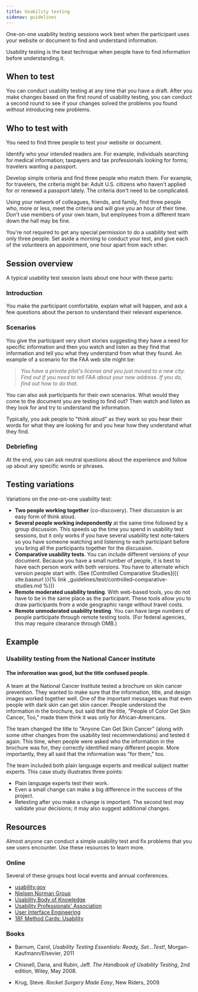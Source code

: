 ```yaml
---
title: Usability testing
sidenav: guidelines
---
```


One-on-one usability testing sessions work best when the participant uses your website or document to find and understand information.

Usability testing is the best technique when people have to find information before understanding it.

## When to test

You can conduct usability testing at any time that you have a draft. After you make changes based on the first round of usability testing, you can conduct a second round to see if your changes solved the problems you found without introducing new problems.

## Who to test with

You need to find three people to test your website or document.

Identify who your intended readers are. For example, individuals searching for medical information; taxpayers and tax professionals looking for forms; travelers wanting a passport.

Develop simple criteria and find three people who match them. For example, for travelers, the criteria might be: Adult U.S. citizens who haven't applied for or renewed a passport lately. The criteria don't need to be complicated.

Using your network of colleagues, friends, and family, find three people who, more or less, meet the criteria and will give you an hour of their time. Don't use members of your own team, but employees from a different team down the hall may be fine.

You're not required to get any special permission to do a usability test with only three people. Set aside a morning to conduct your test, and give each of the volunteers an appointment, one hour apart from each other.

## Session overview

A typical usability test session lasts about one hour with these parts:

### Introduction

You make the participant comfortable, explain what will happen, and ask a few questions about the person to understand their relevant experience.

### Scenarios

You give the participant very short stories suggesting they have a need for specific information and then you watch and listen as they find that information and tell you what they understand from what they found. An example of a scenario for the FAA web site might be:

  > _You have a private pilot's license and you just moved to a new city. Find out if you need to tell FAA about your new address. If you do, find out how to do that._

You can also ask participants for their own scenarios. What would they come to the document you are testing to find out? Then watch and listen as they look for and try to understand the information.

Typically, you ask people to "think aloud" as they work so you hear their words for what they are looking for and you hear how they understand what they find.

### Debriefing

At the end, you can ask neutral questions about the experience and follow up about any specific words or phrases.

## Testing variations

Variations on the one-on-one usability test:

- **Two people working together** (co-discovery). Their discussion is an easy form of think aloud.
- **Several people working independently** at the same time followed by a group discussion. This speeds up the time you spend in usability test sessions, but it only works if you have several usability test note-takers so you have someone watching and listening to each participant before you bring all the participants together for the discussion.
- **Comparative usability tests**. You can include different versions of your document. Because you have a small number of people, it is best to have each person work with both versions. You have to alternate which version people start with. (See [Controlled Comparative Studies]({{ site.baseurl }}{% link _guidelines/test/controlled-comparative-studies.md %}))
- **Remote moderated usability testing**. With web-based tools, you do not have to be in the same place as the participant. These tools allow you to draw participants from a wide geographic range without travel costs.
- **Remote unmoderated usability testing**. You can have large numbers of people participate through remote testing tools. (For federal agencies, this may require clearance through OMB.)

## Example

### Usability testing from the National Cancer Institute

#### The information was good, but the title confused people.

A team at the National Cancer Institute tested a brochure on skin cancer prevention. They wanted to make sure that the information, title, and design images worked together well. One of the important messages was that even people with dark skin can get skin cancer. People understood the information in the brochure, but said that the title, "People of Color Get Skin Cancer, Too," made them think it was only for African-Americans.

The team changed the title to "Anyone Can Get Skin Cancer" (along with some other changes from the usability test recommendations) and tested it again. This time, when people were asked who the information in the brochure was for, they correctly identified many different people. More importantly, they all said that the information was "for them," too.

The team included both plain language experts and medical subject matter experts. This case study illustrates three points:

- Plain language experts test their work.
- Even a small change can make a big difference in the success of the project.
- Retesting after you make a change is important. The second test may validate your decisions; it may also suggest additional changes.

## Resources

Almost anyone can conduct a simple usability test and fix problems that you see users encounter. Use these resources to learn more.

### Online

Several of these groups host local events and annual conferences.

- [usability.gov](http://www.usability.gov)
- [Nielsen Norman Group](https://www.nngroup.com/)
- [Usability Body of Knowledge](http://www.usabilitybok.org/usability-testing)
- [Usability Professionals' Association](http://uxpa.org/)
- [User Interface Engineering](https://www.uie.com/)
- [18F Method Cards: Usability](https://methods.18f.gov/validate/usability-testing/)

### Books

- Barnum, Carol, _Usability Testing Essentials: Ready, Set...Test!_, Morgan-Kaufmann/Elsevier, 2011

- Chisnell, Dana, and Rubin, Jeff. _The Handbook of Usability Testing_, 2nd edition, Wiley, May 2008.

- Krug, Steve. _Rocket Surgery Made Easy_, New Riders, 2009.
